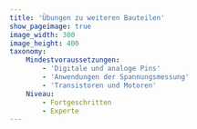 ```yaml
---
title: 'Übungen zu weiteren Bauteilen'
show_pageimage: true
image_width: 300
image_height: 400
taxonomy:
    Mindestvoraussetzungen:
        - 'Digitale und analoge Pins'
        - 'Anwendungen der Spannungsmessung'
        - 'Transistoren und Motoren'
    Niveau:
        - Fortgeschritten
        - Experte
---
```


